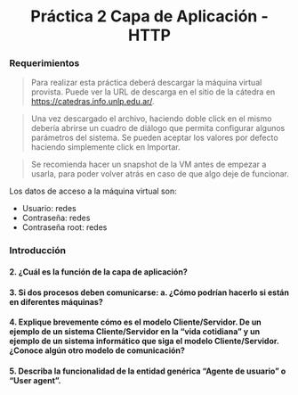 <h1 align="center"> Práctica 2 Capa de Aplicación - HTTP</h1>

### Requerimientos

> Para realizar esta práctica deberá descargar la máquina virtual provista. Puede ver la URL de descarga en el sitio de la cátedra en https://catedras.info.unlp.edu.ar/.

> Una vez descargado el archivo, haciendo doble click en el mismo debería abrirse un cuadro de diálogo
que permita configurar algunos parámetros del sistema. Se pueden aceptar los valores por defecto
haciendo simplemente click en Importar.

> Se recomienda hacer un snapshot de la VM antes de empezar a usarla, para poder volver atrás en caso
de que algo deje de funcionar.

Los datos de acceso a la máquina virtual son:
- Usuario: redes
- Contraseña: redes
- Contraseña root: redes

### Introducción

#### 2. ¿Cuál es la función de la capa de aplicación?

#### 3. Si dos procesos deben comunicarse: a. ¿Cómo podrían hacerlo si están en diferentes máquinas?

#### 4. Explique brevemente cómo es el modelo Cliente/Servidor. De un ejemplo de un sistema Cliente/Servidor en la “vida cotidiana” y un ejemplo de un sistema informático que siga el modelo Cliente/Servidor. ¿Conoce algún otro modelo de comunicación?

#### 5. Describa la funcionalidad de la entidad genérica “Agente de usuario” o “User agent”.